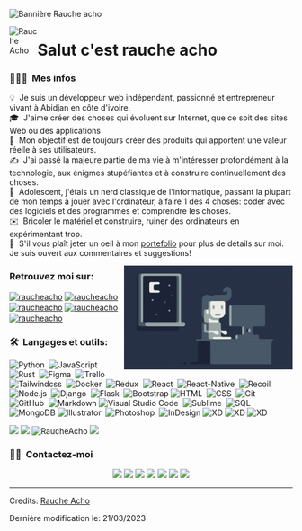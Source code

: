 ![Bannière Rauche acho](https://scontent.fcmn1-2.fna.fbcdn.net/v/t39.30808-6/331531453_183281524446570_4842192609052876617_n.png?stp=dst-png_s960x960&_nc_cat=103&ccb=1-7&_nc_sid=e3f864&_nc_eui2=AeE4R3j8ofvWLIv0cfmkhIZUhgjysdYxuH2GCPKx1jG4ffAxEvssWqPkL5vaKJWv5B_D_1-oBrBzTQ9_fqpjmRVJ&_nc_ohc=Uh2Hont75cIAX8-PiTI&_nc_zt=23&_nc_ht=scontent.fcmn1-2.fna&oh=00_AfA42VRRFv4iQMMfMhrx96mBTpguA5Il2HIE3TpOj0EQZQ&oe=641F7B6A)

<img alt="Rauche Acho" src="https://avatars.githubusercontent.com/u/19928343?v=4" width='50' align="left"/><h1>Salut c'est rauche acho</h1>

### 👨🏻‍💻 &nbsp;Mes infos

💡 &nbsp;Je suis un développeur web indépendant, passionné et entrepreneur vivant à Abidjan en côte d'ivoire.\
🎓 &nbsp;J'aime créer des choses qui évoluent sur Internet, que ce soit des sites Web ou des applications\
🌱 &nbsp;Mon objectif est de toujours créer des produits qui apportent une valeur réelle à ses utilisateurs.\
✍️ &nbsp;J'ai passé la majeure partie de ma vie à m'intéresser profondément à la technologie, aux énigmes stupéfiantes et à construire continuellement des choses.\
💬 &nbsp;Adolescent, j'étais un nerd classique de l'informatique, passant la plupart de mon temps à jouer avec l'ordinateur, à faire 1 des 4 choses: coder avec des logiciels et des programmes et comprendre les choses.\
✉️ &nbsp;Bricoler le matériel et construire, ruiner des ordinateurs en expérimentant trop.\
📄 &nbsp;S'il vous plaît jeter un oeil à mon [portefolio](https://www.raucheacho.com/portfolio) pour plus de détails sur moi. Je suis ouvert aux commentaires et suggestions!

<img alt="Night Coding" src="https://raw.githubusercontent.com/AVS1508/AVS1508/master/assets/Night-Coding.gif" align="right"/>

<h3 align="left">Retrouvez moi sur:</h3>
<p align="left">
  <a href="https://www.linkedin.com/in/raucheacho" target="blank"><img align="center"
      src="https://raw.githubusercontent.com/raucheacho/github-readme-enhancer/main/src/images/icons/Social/linked-in-alt.svg"
      alt="raucheacho" height="30" width="40" /></a>
  <a href="https://fb.com/raucheacho" target="blank"><img align="center"
      src="https://raw.githubusercontent.com/raucheacho/github-readme-enhancer/main/src/images/icons/Social/facebook.svg"
      alt="raucheacho" height="30" width="40" /></a>
  <a href="https://instagram.com/raucheacho" target="blank"><img align="center"
      src="https://raw.githubusercontent.com/raucheacho/github-readme-enhancer/main/src/images/icons/Social/instagram.svg"
      alt="raucheacho" height="30" width="40" /></a>
  <a href="https://www.youtube.com/raucheacho" target="blank"><img align="center"
      src="https://raw.githubusercontent.com/raucheacho/github-readme-enhancer/main/src/images/icons/Social/youtube.svg"
      alt="raucheacho" height="30" width="40" /></a>
 <a href="https://twitter.com/adam_pithenwala" target="blank"><img align="center"
      src="https://raw.githubusercontent.com/raucheacho/github-readme-enhancer/main/src/images/icons/Social/twitter.svg"
      alt="raucheacho" height="30" width="40" /></a>
</p>

### 🛠 &nbsp;Langages et outils:

![Python](https://img.shields.io/badge/-Python-05122A?style=flat&logo=python)&nbsp;
![JavaScript](https://img.shields.io/badge/-JavaScript-05122A?style=flat&logo=javascript)&nbsp;
![Rust](https://img.shields.io/badge/-Rust-05122A?style=flat&logo=Rust&logoColor=FFA518)&nbsp;
![Figma](https://img.shields.io/badge/-Figma-05122A?style=flat&logo=Figma&logoColor=00599C)&nbsp;
![Trello](https://img.shields.io/badge/-Trello-05122A?style=flat&logo=Trello&logoColor=007ACC)&nbsp;
![Tailwindcss](https://img.shields.io/badge/-tailwindcss-05122A?style=flat&logo=Tailwindcss&logoColor=A8B9CC)&nbsp;
![Docker](https://img.shields.io/badge/-Docker-05122A?style=flat&logo=Docker&logoColor=A8B9CC)&nbsp;
![Redux](https://img.shields.io/badge/-Redux-05122A?style=flat&logo=Recoil%2B%2B&logoColor=00599C)&nbsp;
![React](https://img.shields.io/badge/-React-05122A?style=flat&logo=react)&nbsp;
![React-Native](https://img.shields.io/badge/-ReactNative-05122A?style=flat&logo=react-native)&nbsp;
![Recoil](https://img.shields.io/badge/-Recoil-05122A?style=flat&logo=Recoil%2B%2B&logoColor=00599C)&nbsp;
![Node.js](https://img.shields.io/badge/-Node.js-05122A?style=flat&logo=node.js)&nbsp;
![Django](https://img.shields.io/badge/-Django-05122A?style=flat&logo=django&logoColor=092E20)&nbsp;
![Flask](https://img.shields.io/badge/-Flask-05122A?style=flat&logo=flask)&nbsp;
![Bootstrap](https://img.shields.io/badge/-Bootstrap-05122A?style=flat&logo=bootstrap&logoColor=563D7C)
![HTML](https://img.shields.io/badge/-HTML-05122A?style=flat&logo=HTML5)&nbsp;
![CSS](https://img.shields.io/badge/-CSS-05122A?style=flat&logo=CSS3&logoColor=1572B6)&nbsp;
![Git](https://img.shields.io/badge/-Git-05122A?style=flat&logo=git)&nbsp;
![GitHub](https://img.shields.io/badge/-GitHub-05122A?style=flat&logo=github)&nbsp;
![Markdown](https://img.shields.io/badge/-Markdown-05122A?style=flat&logo=markdown)
![Visual Studio Code](https://img.shields.io/badge/-Visual%20Studio%20Code-05122A?style=flat&logo=visual-studio-code&logoColor=007ACC)&nbsp;
![Sublime](https://img.shields.io/badge/-Sublime-05122A?style=flat&logo=sublime-text)&nbsp;
![SQL](https://img.shields.io/badge/-SQL-05122A?style=flat&logo=postgres-sql&logoColor=2C2255)
![MongoDB](https://img.shields.io/badge/-MongoDB-05122A?style=flat&logo=MongoDB&logoColor=2C2255)
![Illustrator](https://img.shields.io/badge/-Illustrator-05122A?style=flat&logo=adobe-illustrator)&nbsp;
![Photoshop](https://img.shields.io/badge/-Photoshop-05122A?style=flat&logo=adobe-photoshop)&nbsp;
![InDesign](https://img.shields.io/badge/-InDesign-05122A?style=flat&logo=adobe-indesign)
![XD](https://img.shields.io/badge/-XD-05122A?style=flat&logo=adobe-xd)
![XD](https://img.shields.io/badge/-after-05122A?style=flat&logo=adobe-after-effects)
![XD](https://img.shields.io/badge/-premiere-05122A?style=flat&logo=adobe-premiere-pro)

<p float="left" href="https://github.com/RaucheAcho">
  <img  src="https://github-readme-stats.vercel.app/api?username=RaucheAcho&show_icons=true&locale=fr&bg_color=0d1117&text_color=ffffff&repo=convoychat"/>
  <img height="195em" src="https://github-readme-stats.vercel.app/api/top-langs/?username=RaucheAcho&locale=fr&layout=compact&langs_count=8&theme=algolia"/>
  <img  src="https://github-readme-streak-stats.herokuapp.com/?user=RaucheAcho&locale=fr&theme=dark&background=0d1117&date_format=M%20j%5B%2C%20Y%5D" alt="RaucheAcho" />
  <img height="189em" src="https://github-readme-stats.vercel.app/api/wakatime?username=RaucheAcho&locale=fr&theme=dark"/>
</p>

### 🤝🏻 &nbsp;Contactez-moi

<p align="center">
<a href="https://www.raucheacho.com"><img src="https://img.shields.io/badge/-raucheacho.com-3423A6?style=flat&logo=Google-Chrome&logoColor=white"/></a>
<a href="https://linkedin.com/in/raucheacho"><img src="https://img.shields.io/badge/-raucheacho-0077B5?style=flat&logo=Linkedin&logoColor=white"/></a>
<a href="https://youtube.com/raucheacho"><img src="https://img.shields.io/badge/-raucheacho-BD081C?style=flat&logo=Youtube&logoColor=white"/></a>
<a href="mailto:contact@raucheacho.com"><img src="https://img.shields.io/badge/-contact@raucheacho.com-D14836?style=flat&logo=Gmail&logoColor=white"/></a>
<a href="https://instagram.com/raucheacho"><img src="https://img.shields.io/badge/-@raucheacho-E4405F?style=flat&logo=Instagram&logoColor=white"/></a>
<a href="https://facebook.com/raucheacho"><img src="https://img.shields.io/badge/-@raucheacho-1877F2?style=flat&logo=Facebook&logoColor=white"/></a>
<a href="https://www.behance.net/raucheacho"><img src="https://img.shields.io/badge/-@raucheacho-1769FF?style=flat&logo=Behance&logoColor=white"/></a>
</p>

---

Credits: [Rauche Acho](https://github.com/RaucheAcho)

Dernière modification le: 21/03/2023
